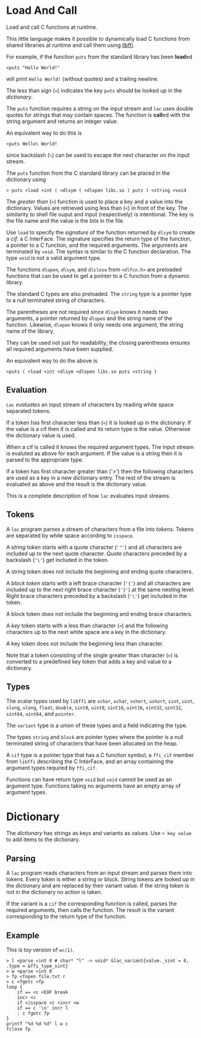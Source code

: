 # Load And Call

Load and call C functions at runtime.

This little language makes it possible to dynamically load C
functions from shared libraries at runtime and call them using
[libffi](https://github.com/libffi/libffi).

For example, if the function `puts` from the standard library has
been **load**ed
```
<puts "Hello World!"
```
will print `Hello World!` (without quotes) and a trailing newline.

The less than sign (`<`) indicates the key `puts` should be looked
up in the _dictionary_.

The `puts` function requires a string on the input stream
and `lac` uses double quotes for strings that may
contain spaces. The function is **call**ed with the string
argument and returns an integer value.

An equivalent way to do this is
```
<puts Hello\ World!
```
since backslash (`\`) can be used to escape the
next character on the input stream.

The `puts` function from the C standard library can be placed
in the dictionary using
```
> puts <load <int ( <dlsym ( <dlopen libc.so ) puts ) <string <void
```
The _greater than_ (`>`) function is used to place a key and a value into
the dictionary.  Values are retrieved using less than (`<`) in front of
the key.  The similarity to shell file ouput and input (respectively)
is intentional. The key is the file name and the value is the bits in
the file.

Use `load` to specify the _signature_ of the function returned by
`dlsym` to create a _cif_: a C InterFace. The signature specifies the
return type of the function, a pointer to a C function, and the required
arguments. The arguments are terminated by `void`. The syntax is
similar to the C function declaration. The type `void` is not
a valid argument type. 

The functions `dlopen`, `dlsym`, and `dlclose` from `<dlfcn.h>` are
preloaded functions that can be used to get a pointer to a C function
from a dynamic library.

The standard C types are also preloaded. The `string` type is a pointer type
to a null terminated string of characters.

The parentheses are not required since `dlsym` knows it needs two
arguments, a pointer returned by `dlopen` and the string name of
the function. Likewise, `dlopen` knows it only needs one argument,
the string name of the library.

They can be used not just for readability; the closing parentheses
ensures all required arguments have been supplied.

An equivalent way to do the above is
```
>puts ( <load <int <dlsym <dlopen libc.so puts <string )
```

## Evaluation

`Lac` _evaluates_ an input stream of characters by reading white space
separated tokens.  

If a token has first character less than (`<`) it
is looked up in the dictionary.  If the value is a cif then it is called
and its return type is the value. Otherwise the dictionary value is used.

When a cif is called it knows the required argument types.  The input
stream is evaluted as above for each argument. If the value is a string
then it is parsed to the appropriate type.

If a token has first character greater than ('>') then the following
characters are used as a key in a new dictionary entry.
The rest of the stream is evaluated as above and the result is
the dictionary value.

This is a complete description of how `lac` evaluates input streams.

## Tokens

A `lac` program parses a stream of characters from a file into _tokens_.
Tokens are separated by white space according to `isspace`.

A _string_ token starts with a quote character (`'"'`) and all characters
are included up to the next quote character. Quote characters preceded by
a backslash (`'\'`) get included in the token.

A string token does not include the beginning and ending quote characters.  

A _block token_ starts with a left brace character (`'{'`) and all
characters are included up to the next right brace character (`'}'`) at
the same nesting level.  Right brace characters preceded by a  backslash
(`'\'`) get included in the token.

A block token does not include the beginning and ending brace characters.

A _key_ token starts with a less than character (`<`) and the following
characters up to the next white space are a key in the dictionary.

A key token does not include the beginning less than character.

Note that a token consisting of the single greater than character (`>`)
is converted to a predefined key token that adds a key and value
to a dictionary.

## Types

The scalar types used by `libffi` are `schar`, `uchar`, `sshort`, `ushort`,
`sint`, `uint`, `slong`, `ulong`, `float`, `double`, `sint8`, `uint8`,
`sint16`, `uint16`, `sint32`, `uint32`, `sint64`, `uint64`, and
`pointer`.

The `variant` type is a union of these types and a field indicating the type.

The types `string` and `block` are pointer types where the
pointer is a null terminated string of characters that have been allocated
on the heap.

A `cif` type is a pointer type that has a C function symbol,
a `ffi_cif` member from `libffi` describing the C InterFace,
and an array containing the argument types required by `ffi_cif`.

Functions can have return type `void` but `void` cannot be used as an
argument type.  Functions taking no arguments have an empty array of
argument types.

# Dictionary

The _dictionary_ has strings as keys and variants as values.
Use `> key value` to add items to the dictionary.

## Parsing

A `lac` program reads characters from an input stream and parses
them into tokens. Every token is either a string or block.
String tokens are looked up in the dictionary and are replaced
by their variant value. If the string token is not in the
dictionary no action is taken.

If the variant is a `cif` the corresponding
function is called, parses the required arguments, then calls
the function. The result is the variant corresponding to the
return type of the function.

## Example

This is toy version of `wc(1)`.

```
> l <parse <int 0 # char* "l" -> void* &lac_variant{value._sint = 0, .type = &ffi_type_sint}
> w <parse <int 0
> fp <fopen file.txt r
> c <fgetc <fp
loop {
	if == <c <EOF break
	incr <c
	if <isspace <c <incr <w
	if == c '\n' incr l
	: c fgetc fp
}
printf "%d %d %d" l w c
fclose fp
```
